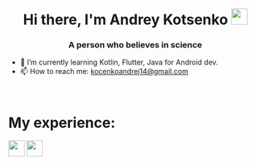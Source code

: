 <h1 align="center">Hi there, I'm Andrey Kotsenko</a> 
<img src="https://github.com/blackcater/blackcater/raw/main/images/Hi.gif" height="32"/></h1>
<h3 align="center">A person who believes in science</h3>


- 🌱 I’m currently learning Kotlin, Flutter, Java for Android dev.
- 📫 How to reach me: kocenkoandrej14@gmail.com

<br/>

<h1>My experience:</h1>
<img src="https://img.shields.io/badge/java-%23ED8B00.svg?style=for-the-badge&logo=java&logoColor=white" height="32"/>
<img src="https://img.shields.io/badge/kotlin-%237F52FF.svg?style=for-the-badge&logo=kotlin&logoColor=white" height="32"/>

